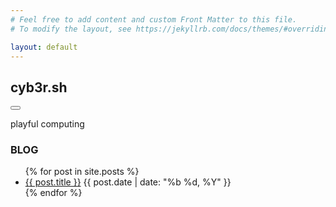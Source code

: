 ```yaml
---
# Feel free to add content and custom Front Matter to this file.
# To modify the layout, see https://jekyllrb.com/docs/themes/#overriding-theme-defaults

layout: default
---
```



<section id="intro">
    <div class="flex-row-between">
        <h1>cyb3r.sh</h1>
        <button id="theme-toggle" onclick="modeSwitcher()">
            <div></div>
        </button>
    </div>
    <p>
      playful computing
    </p>
</section>

<section class="posts">
    <h3>BLOG</h3>
    <ul>
        {% for post in site.posts %}
        <li>
            <a href="{{ site.baseurl }}{{ post.url }}">{{ post.title }}</a>
            <time datetime="{{ post.date | date_to_xmlschema }}">{{ post.date | date: "%b %d, %Y" }}</time></li>
        {% endfor %}
    </ul>
